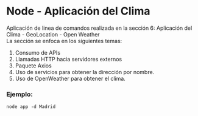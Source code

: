 # Node - Aplicación del Clima

Aplicación de linea de comandos realizada en la sección 6: Aplicación del Clima - GeoLocation - Open Weather    
La sección se enfoca en los siguientes temas: 

1. Consumo de APIs
2. Llamadas HTTP hacia servidores externos
3. Paquete Axios
4. Uso de servicios para obtener la dirección por nombre.
5. Uso de OpenWeather para obtener el clima.

### Ejemplo:
```
node app -d Madrid
```
